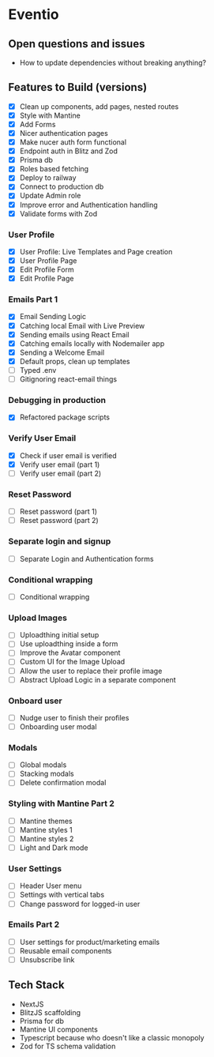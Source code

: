# Eventio

## Open questions and issues

- How to update dependencies without breaking anything?

## Features to Build (versions)

- [x] Clean up components, add pages, nested routes
- [x] Style with Mantine
- [x] Add Forms
- [x] Nicer authentication pages
- [x] Make nucer auth form functional
- [x] Endpoint auth in Blitz and Zod
- [x] Prisma db
- [x] Roles based fetching
- [x] Deploy to railway
- [x] Connect to production db
- [x] Update Admin role
- [x] Improve error and Authentication handling
- [x] Validate forms with Zod

### User Profile

- [x] User Profile: Live Templates and Page creation
- [x] User Profile Page
- [x] Edit Profile Form
- [x] Edit Profile Page

### Emails Part 1

- [x] Email Sending Logic
- [x] Catching local Email with Live Preview
- [x] Sending emails using React Email
- [x] Catching emails locally with Nodemailer app
- [x] Sending a Welcome Email
- [x] Default props, clean up templates
- [ ] Typed .env
- [ ] Gitignoring react-email things

### Debugging in production

- [x] Refactored package scripts

### Verify User Email

- [x] Check if user email is verified
- [x] Verify user email (part 1)
- [ ] Verify user email (part 2)

### Reset Password

- [ ] Reset password (part 1)
- [ ] Reset password (part 2)

### Separate login and signup

- [ ] Separate Login and Authentication forms

### Conditional wrapping

- [ ] Conditional wrapping

### Upload Images

- [ ] Uploadthing initial setup
- [ ] Use uploadthing inside a form
- [ ] Improve the Avatar component
- [ ] Custom UI for the Image Upload
- [ ] Allow the user to replace their profile image
- [ ] Abstract Upload Logic in a separate component

### Onboard user

- [ ] Nudge user to finish their profiles
- [ ] Onboarding user modal

### Modals

- [ ] Global modals
- [ ] Stacking modals
- [ ] Delete confirmation modal

### Styling with Mantine Part 2

- [ ] Mantine themes
- [ ] Mantine styles 1
- [ ] Mantine styles 2
- [ ] Light and Dark mode

### User Settings

- [ ] Header User menu
- [ ] Settings with vertical tabs
- [ ] Change password for logged-in user

### Emails Part 2

- [ ] User settings for product/marketing emails
- [ ] Reusable email components
- [ ] Unsubscribe link

## Tech Stack

- NextJS
- BlitzJS scaffolding
- Prisma for db
- Mantine UI components
- Typescript because who doesn't like a classic monopoly
- Zod for TS schema validation

